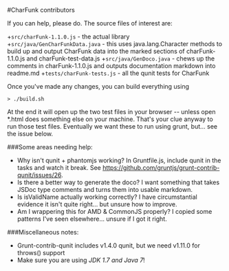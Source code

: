 #CharFunk contributors

If you can help, please do.  The source files of interest are:

+`src/charFunk-1.1.0.js` - the actual library
+`src/java/GenCharFunkData.java` - this uses java.lang.Character methods to build up and output CharFunk data into the marked sections of charFunk-1.1.0.js and charFunk-test-data.js
+`src/java/GenDoco.java` - chews up the comments in charFunk-1.1.0.js and outputs documentation markdown into readme.md
+`tests/charFunk-tests.js` - all the qunit tests for CharFunk

Once you've made any changes, you can build everything using 

    > ./build.sh

At the end it will open up the two test files in your browser -- unless open *.html does something else on your machine.  That's your clue anyway to run those test files.  Eventually we want these to run using grunt, but... see the issue below.

###Some areas needing help:

+ Why isn't qunit + phantomjs working? In Gruntfile.js, include qunit in the tasks and watch it break.  See https://github.com/gruntjs/grunt-contrib-qunit/issues/26.
+ Is there a better way to generate the doco?  I want something that takes JSDoc type comments and turns them into usable markdown.  
+ Is isValidName actually working correctly?  I have circumstantial evidence it isn't quite right... but unsure how to improve.
+ Am I wrappering this for AMD & CommonJS properly?  I copied some patterns I've seen elsewhere... unsure if I got it right.

###Miscellaneous notes:

+ Grunt-contrib-qunit includes v1.4.0 qunit, but we need v1.11.0 for throws() support
+ Make sure you are using *JDK* *1.7* *and* *Java* *7*!